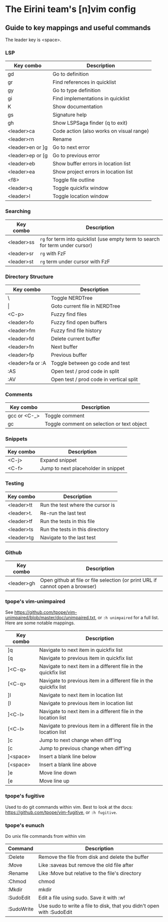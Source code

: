 # The Eirini team's [n]vim config

## Guide to key mappings and useful commands

The leader key is \<space\>.

### LSP

| Key combo          | Description                              |
| ------------------ | ---------------------------------------- |
| gd                 | Go to definition                         |
| gr                 | Find references in quicklist             |
| gy                 | Go to type definition                    |
| gi                 | Find implementations in quicklist        |
| K                  | Show documentation                       |
| gs                 | Signature help                           |
| gh                 | Show LSPSaga finder (q to exit)          |
| \<leader\>ca       | Code action (also works on visual range) |
| \<leader\>rn       | Rename                                   |
| \<leader\>en or ]g | Go to next error                         |
| \<leader\>ep or [g | Go to previous error                     |
| \<leader\>eb       | Show buffer errors in location list      |
| \<leader\>ea       | Show project errors in location list     |
| \<f8\>             | Toggle file outline                      |
| \<leader\>q        | Toggle quickfix window                   |
| \<leader\>l        | Toggle location window                   |

### Searching

| Key combo    | Description                                                                   |
| ------------ | ----------------------------------------------------------------------------- |
| \<leader\>ss | `rg` for term into quicklist (use empty term to search for term under cursor) |
| \<leader\>sr | `rg` with FzF                                                                 |
| \<leader\>st | `rg` term under cursor with FzF                                               |

### Directory Structure

| Key combo          | Description                             |
| ------------------ | --------------------------------------- |
| \                  | Toggle NERDTree                         |
| \|                 | Goto current file in NERDTree           |
| \<C-p\>            | Fuzzy find files                        |
| \<leader\>fo       | Fuzzy find open buffers                 |
| \<leader\>fm       | Fuzzy find file history                 |
| \<leader\>fd       | Delete current buffer                   |
| \<leader\>fn       | Next buffer                             |
| \<leader\>fp       | Previous buffer                         |
| \<leader\>fa or :A | Toggle between go code and test         |
| :AS                | Open test / prod code in split          |
| :AV                | Open test / prod code in vertical split |

### Comments

| Key combo       | Description                                |
| --------------- | ------------------------------------------ |
| gcc or \<C-\_\> | Toggle comment                             |
| gc              | Toggle comment on selection or text object |

### Snippets

| Key combo | Description                         |
| --------- | ----------------------------------- |
| \<C-j\>   | Expand snippet                      |
| \<C-f\>   | Jump to next placeholder in snippet |

### Testing

| Key combo    | Description                      |
| ------------ | -------------------------------- |
| \<leader\>tt | Run the test where the cursor is |
| \<leader\>t. | Re-run the last test             |
| \<leader\>tf | Run the tests in this file       |
| \<leader\>ts | Run the tests in this directory  |
| \<leader\>tg | Navigate to the last test        |

### Github

| Key combo    | Description                                                                   |
| ------------ | ----------------------------------------------------------------------------- |
| \<leader\>gh | Open github at file or file selection (or print URL if cannot open a browser) |

### tpope's vim-unimpaired

See https://github.com/tpope/vim-unimpaired/blob/master/doc/unimpaired.txt, or
`:h unimpaired` for a full list. Here are some notable mappings.

| Key combo  | Description                                                        |
| ---------- | ------------------------------------------------------------------ |
| ]q         | Navigate to next item in quickfix list                             |
| [q         | Navigate to previous item in quickfix list                         |
| ]\<C-q\>   | Navigate to next item in a different file in the quickfix list     |
| [\<C-q\>   | Navigate to previous item in a different file in the quickfix list |
| ]l         | Navigate to next item in location list                             |
| [l         | Navigate to previous item in location list                         |
| ]\<C-l\>   | Navigate to next item in a different file in the location list     |
| [\<C-l\>   | Navigate to previous item in a different file in the location list |
| ]c         | Jump to next change when diff'ing                                  |
| [c         | Jump to previous change when diff'ing                              |
| ]\<space\> | Insert a blank line below                                          |
| [\<space\> | Insert a blank line above                                          |
| ]e         | Move line down                                                     |
| [e         | Move line up                                                       |

### tpope's fugitive

Used to do git commands within vim. Best to look at the docs:
https://github.com/tpope/vim-fugitive, or `:h fugitive`.

### tpope's eunuch

Do unix file commands from within vim

| Command    | Description                                                           |
| ---------- | --------------------------------------------------------------------- |
| :Delete    | Remove the file from disk and delete the buffer                       |
| :Move      | Like :saveas but remove the old file after                            |
| :Rename    | Like :Move but relative to the file's directory                       |
| :Chmod     | chmod                                                                 |
| :Mkdir     | mkdir                                                                 |
| :SudoEdit  | Edit a file using sudo. Save it with :w!                              |
| :SudoWrite | Use sudo to write a file to disk, that you didn't open with :SudoEdit |
